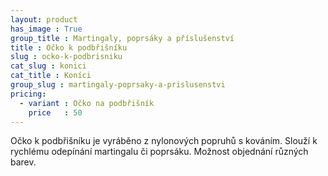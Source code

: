 ```yaml
---
layout: product
has_image : True
group_title : Martingaly, poprsáky a příslušenství
title : Očko k podbřišníku
slug : ocko-k-podbrisniku
cat_slug : konici
cat_title : Koníci
group_slug : martingaly-poprsaky-a-prislusenstvi
pricing:
  - variant : Očko na podbřišník
    price   : 50
---
```


Očko k podbřišníku je vyráběno z nylonových popruhů s kováním.
Slouží k rychlému odepínání martingalu či poprsáku.
Možnost objednání různých barev.

